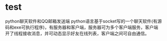 # test
python聊天软件和QQ邮箱发送端
python语言基于socket写的一个聊天软件(有源码和exe可执行程序)，有服务器和客户端，服务器可为多个客户端服务，客户端开了线程接收消息，并可动态显示好友在线列表，客户端之间可自由通信。
